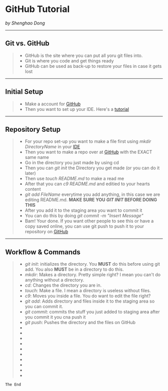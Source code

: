 # GitHub Tutorial

_by Shenghao Dong_

---
## Git vs. GitHub
> - GitHub is the site where you can put all yoru git files into.  
> - Git is where you code and get things ready   
> - GitHub can be used as back-up to restore your files in case it gets lost  

---
## Initial Setup
> - Make a account for [GitHub](github.com)  
> - Then you want to set up your IDE. Here's a [tutorial](https://docs.google.com/presentation/d/1t3isDyU7pL84iU5s0UehTuGxhPMFC3Obs38xudrd49o/edit)


---
## Repository Setup
> - For your repo set-up you want to make a file first using _mkdir DirectoryName_ in your [IDE](ide.cs50.io)  
> - Then you want to make a repo over at [GitHub](github.com) with the EXACT same name   
> - Go in the directory you just made by using cd   
> - Then you can _git init_ the Directory you get made (or you can do it later)   
> - Then use _touch README.md_ to make a read me   
> - After that you can _c9 README.md_ and editied to your hearts content   
> - _git add FileName_ everytime you add anything, in this case we are editing README.md. **MAKE SURE YOU _GIT INIT_ BEFORE DOING THIS**   
> - After you add it to the staging area you want to commit it   
> - You can do this by doing _git commit -m "Insert Message"_   
> - Bam! Your done. If you want other people to see this or have a copy saved online, you can use git push to push it to your repository on [GitHub](Github.com)   


---
## Workflow & Commands
> - _git init_: initializes the directory. You **MUST** do this before using git add. You also **MUST** be in a directory to do this.
> - _mkdir_: Makes a directory. Pretty simple right? I mean you can't do anything without a directory.
> - _cd_: Changes the directory you are in.
> - _touch_: Make a file. I mean a directory is useless without files.
> - _c9_: Moves you inside a file. You do want to edit the file right?
> - _git add_: Adds directory and files inside it to the staging area so you can commit it.
> - _git commit_: commits the stuff you just added to staging area after you commit it you cna push it
> - _git push_: Pushes the directory and the files on GitHub 
> - 
> - 
> - 
> - 
> - 
> - 
> - 
> - 
> - 
> - 

```css
The End
```